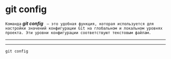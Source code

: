 # git config
`Команда` ***git config*** ` — это удобная функция, которая используется для настройки значений конфигурации Git на глобальном и локальном уровнях проекта. Эти уровни конфигурации соответствуют текстовым файлам.`

---
---
```bash=
git config
```